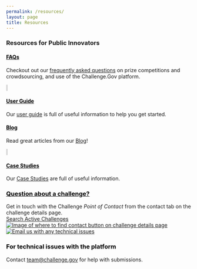 ```yaml
---
permalink: /resources/
layout: page
title: Resources
---
```


<!--
# Resources for Public Solvers
Check out our <a href="{{ site.baseurl }}/assets/document-library/ChallengeGov_Solver_FAQ.pdf" target="_blank" rel="noopener">Frequently Asked Questions</a> about [Challenge.Gov](https://www.challenge.gov/) and federal prize competitions and crowdsourcing campaigns.

Our <a href="{{ site.baseurl }}/assets/document-library/ChallengeGov_Public_Solver_User_Guide_Oct2021.pdf" target="_blank" rel="noopener">User Guide</a> is full of useful information to help you get started. -->

<section class="content help-page">
  <div class="container-fluid">
    <div class="row">
      <div class="col-md-12">
        <h3 class="text-center mb-4 font-weight-bold">Resources for Public Innovators</h3>
        <div class="card help-card p-4 my-5 mx-auto">
          <div class="d-flex flex-row justify-content-around mt-4 help-page__getting-started-content">
          <!-- FAQ -->
            <div class="col-md-6 text-center help-card__section">
              <a href="{{ site.baseurl }}/assets/document-library/ChallengeGov_Solver_FAQ.pdf" target="_blank" rel="noopener"><i class="dashboard-card-icon fa fa-question-circle" style="color: #FA9441; font-size: 3em;" title="Read our FAQs"></i></a>
              <a href="{{ site.baseurl }}/assets/document-library/ChallengeGov_Solver_FAQ.pdf" target="_blank" rel="noopener"><h4 class="m-4" style="color: #000000;">FAQs</h4></a>
              <p>Checkout out our <a href="{{ site.baseurl }}/assets/document-library/ChallengeGov_Solver_FAQ.pdf" target="_blank" rel="noopener">frequently asked questions</a> on prize competitions and crowdsourcing, and use of the Challenge.Gov platform.</p>
            </div>
            <span class="vr-light" style="color: #D8D8D8; background-color: #D8D8D8; width: 1px;">&nbsp;</span>
          <!-- User -->
            <div class="text-center help-card__section">
              <a href="{{ site.baseurl }}/assets/document-library/ChallengeGov_Public_Solver_User_Guide_Oct2021.pdf" target="_blank" rel="noopener"><i class="dashboard-card-icon fas fa-book-open" style="color: #FA9441; font-size: 3em;" title="Read our User Guide"></i></a>
              <a href="{{ site.baseurl }}/assets/document-library/ChallengeGov_Public_Solver_User_Guide_Oct2021.pdf" target="_blank" rel="noopener"><h4 class="m-4" style="color: #000000;">User Guide</h4></a>
              <p>Our <a href="{{ site.baseurl }}/assets/document-library/ChallengeGov_Public_Solver_User_Guide_Oct2021.pdf" target="_blank" rel="noopener">user guide</a> is full of useful information to help you get started.</p>
            </div>
          </div>
        </div>
         <div class="card help-card p-4 my-5 mx-auto">
          <div class="d-flex flex-row justify-content-around mt-4 help-page__getting-started-content">
          <!-- Blog -->
            <div class="col-md-6 text-center help-card__section">
              <a href="https://www.challenge.gov/blog/" target="_blank" rel="noopener"><i class="fab fa-readme" style="color: #FA9441; font-size: 3em;" alt="Read from our blog"></i></a>
              <a href="https://www.challenge.gov/blog/" target="_blank" rel="noopener"><h4 class="m-4" style="color: #000000;">Blog</h4></a>
              <p>Read great articles from our <a href="https://www.challenge.gov/blog/" target="_blank" rel="noopener">Blog</a>!</p>
            </div>
            <span class="vr-light" style="color: #D8D8D8; background-color: #D8D8D8; width: 1px;">&nbsp;</span>
            <!-- Case Studies -->
            <div class="text-center help-card__section">
              <a href="https://www.challenge.gov/toolkit/case-studies/" target="_blank" rel="noopener"><i class="fa fa-solid fa-folder" style="color: #FA9441; font-size: 3em;" title="Read our case studies"></i></a>
              <a href="https://www.challenge.gov/toolkit/case-studies/" target="_blank" rel="noopener"><h4 class="m-4" style="color: #000000;">Case Studies</h4></a>
              <p>Our <a href="https://www.challenge.gov/toolkit/case-studies/" target="_blank" rel="noopener">Case Studies</a> are full of useful information.</p>
            </div>
          </div>
        </div>
        <div class="card help-card p-4 my-5 mx-auto help-page__question-section">
        <!-- Contact -->
          <div class="d-flex flex-row justify-content-around py-3">
            <div class="col-md-10 w-50 px-5 my-auto left-section">
              <a href="https://www.challenge.gov/" target="_blank"><h3 class="mb-4 font-weight-bold" style="color: #000000;">Question about a challenge?</h3></a>
              <span>Get in touch with the Challenge <em>Point of Contact</em> from the contact tab on the challenge details page.</span>
              <br />
              <span><a href="https://www.challenge.gov/" target="_blank">Search Active Challenges</a></span>
            </div>
            <div class="text-center w-50 right-section">
              <a href="https://www.challenge.gov/" target="_blank"><img src="{{ site.baseurl }}/assets/images/icons/challenge_details_page.svg" alt="Image of where to find contact button on challenge details page" title="Contact indication" /></a>
            </div>
          </div>
        </div>
        <div class="card help-card p-4 my-5 mx-auto help-page__technical-issues">
        <!-- Technical issues -->
          <div class="d-flex flex-row py-4">
            <div class="col-md-2 col-xs-12 text-center mx-5 left-section">
              <a href="mailto: team@challenge.gov" target="_blank"><img src="{{ site.baseurl }}/assets/images/icons/click.svg" alt="Email us with any technical issues" title="Technical Issues" /></a>
            </div>
            <div class="w-50 mx-5 my-auto right-section">
              <h3 class=" col-xs-12 mb-8 font-weight-bold" style="color: #000000;">For technical issues with the platform</h3>
              <span>Contact <a href="mailto: team@challenge.gov" target="_blank">team@challenge.gov</a> for help with submissions.</span>
            </div>
          </div>
        </div>
      </div>
    </div>
  </div>
</section>
